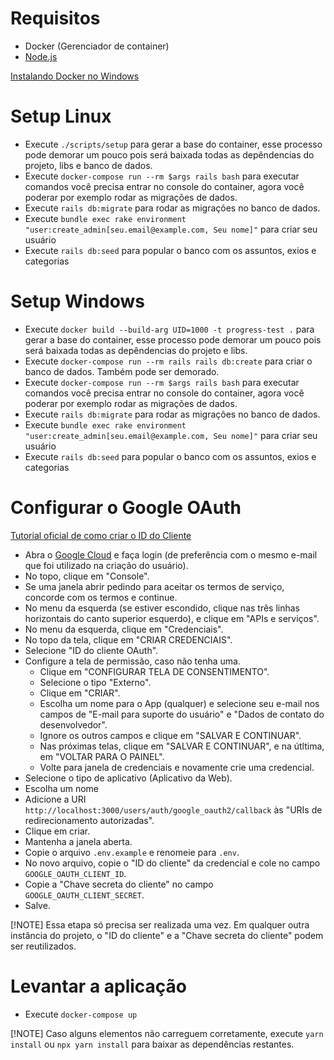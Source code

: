 # Requisitos

-   Docker (Gerenciador de container)
-   [Node.js](https://nodejs.org/en)

[Instalando Docker no Windows](https://docs.docker.com/desktop/install/windows-install/)

# Setup Linux

-   Execute `./scripts/setup` para gerar a base do container, esse processo pode demorar um pouco pois será baixada todas as depêndencias do projeto, libs e banco de dados.
-   Execute `docker-compose run --rm $args rails bash` para executar comandos você precisa entrar no console do container, agora você poderar por exemplo rodar as migrações de dados.
-   Execute `rails db:migrate` para rodar as migrações no banco de dados.
-   Execute `bundle exec rake environment "user:create_admin[seu.email@example.com, Seu nome]"` para criar seu usuário
-   Execute `rails db:seed` para popular o banco com os assuntos, exios e categorias

# Setup Windows

-   Execute `docker build --build-arg UID=1000 -t progress-test .` para gerar a base do container, esse processo pode demorar um pouco pois será baixada todas as depêndencias do projeto e libs.
-   Execute `docker-compose run --rm rails rails db:create` para criar o banco de dados. Também pode ser demorado.
-   Execute `docker-compose run --rm $args rails bash` para executar comandos você precisa entrar no console do container, agora você poderar por exemplo rodar as migrações de dados.
-   Execute `rails db:migrate` para rodar as migrações no banco de dados.
-   Execute `bundle exec rake environment "user:create_admin[seu.email@example.com, Seu nome]"` para criar seu usuário
-   Execute `rails db:seed` para popular o banco com os assuntos, exios e categorias

# Configurar o Google OAuth

[Tutorial oficial de como criar o ID do Cliente](https://support.google.com/workspacemigrate/answer/9222992?hl=pt)

-   Abra o [Google Cloud](https://cloud.google.com/?hl=pt-BR) e faça login (de preferência com o mesmo e-mail que foi utilizado na criação do usuário).
-   No topo, clique em "Console".
-   Se uma janela abrir pedindo para aceitar os termos de serviço, concorde com os termos e continue.
-   No menu da esquerda (se estiver escondido, clique nas três linhas horizontais do canto superior esquerdo), e clique em "APIs e serviços".
-   No menu da esquerda, clique em "Credenciais".
-   No topo da tela, clique em "CRIAR CREDENCIAIS".
-   Selecione "ID do cliente OAuth".
-   Configure a tela de permissão, caso não tenha uma.
    -   Clique em "CONFIGURAR TELA DE CONSENTIMENTO".
    -   Selecione o tipo "Externo".
    -   Clique em "CRIAR".
    -   Escolha um nome para o App (qualquer) e selecione seu e-mail nos campos de "E-mail para suporte do usuário" e "Dados de contato do desenvolvedor".
    -   Ignore os outros campos e clique em "SALVAR E CONTINUAR".
    -   Nas próximas telas, clique em "SALVAR E CONTINUAR", e na útltima, em "VOLTAR PARA O PAINEL".
    -   Volte para janela de credenciais e novamente crie uma credencial.
-   Selecione o tipo de aplicativo (Aplicativo da Web).
-   Escolha um nome
-   Adicione a URI `http://localhost:3000/users/auth/google_oauth2/callback` às "URIs de redirecionamento autorizadas".
-   Clique em criar.
-   Mantenha a janela aberta.
-   Copie o arquivo `.env.example` e renomeie para `.env`.
-   No novo arquivo, copie o "ID do cliente" da credencial e cole no campo `GOOGLE_OAUTH_CLIENT_ID`.
-   Copie a "Chave secreta do cliente" no campo `GOOGLE_OAUTH_CLIENT_SECRET`.
-   Salve.

[!NOTE]
Essa etapa só precisa ser realizada uma vez. Em qualquer outra instância do projeto, o "ID do cliente" e a "Chave secreta do cliente" podem ser reutilizados.

# Levantar a aplicação

-   Execute `docker-compose up`

[!NOTE]
Caso alguns elementos não carreguem corretamente, execute `yarn install` ou `npx yarn install` para baixar as dependências restantes.
